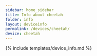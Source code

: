 ```yaml
---
sidebar: home_sidebar
title: Info about cheetah
folder: info
layout: deviceinfo
permalink: /devices/cheetah/
device: cheetah
---
```

{% include templates/device_info.md %}
